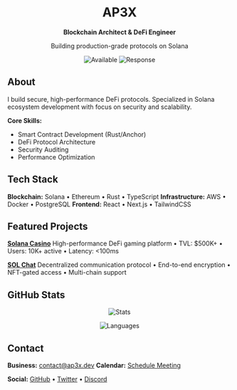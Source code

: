 <div align="center">

# AP3X
**Blockchain Architect & DeFi Engineer**

Building production-grade protocols on Solana

![Available](https://img.shields.io/badge/Available-For_Projects-00d4aa?style=flat&labelColor=000)
![Response](https://img.shields.io/badge/Response-<24h-0066cc?style=flat&labelColor=000)

</div>

## About

I build secure, high-performance DeFi protocols. Specialized in Solana ecosystem development with focus on security and scalability.

**Core Skills:**
- Smart Contract Development (Rust/Anchor)
- DeFi Protocol Architecture
- Security Auditing
- Performance Optimization

## Tech Stack

**Blockchain:** Solana • Ethereum • Rust • TypeScript
**Infrastructure:** AWS • Docker • PostgreSQL
**Frontend:** React • Next.js • TailwindCSS

## Featured Projects

**[Solana Casino](https://github.com/AP3X-Dev/Solana-Casino)**
High-performance DeFi gaming platform
• TVL: $500K+
• Users: 10K+ active
• Latency: <100ms

**[SOL Chat](https://github.com/AP3X-Dev/SOL-CHAT)**
Decentralized communication protocol
• End-to-end encryption
• NFT-gated access
• Multi-chain support

## GitHub Stats

<div align="center">

![Stats](https://github-readme-stats.vercel.app/api?username=AP3X-Dev&show_icons=true&theme=dark&bg_color=000&title_color=fff&text_color=fff&icon_color=00d4aa&border_color=333&hide_border=true)

![Languages](https://github-readme-stats.vercel.app/api/top-langs/?username=AP3X-Dev&layout=compact&theme=dark&bg_color=000&title_color=fff&text_color=fff&border_color=333&hide_border=true)

</div>

## Contact

**Business:** contact@ap3x.dev
**Calendar:** [Schedule Meeting](https://calendly.com/ap3x-dev)

**Social:** [GitHub](https://github.com/AP3X-Dev) • [Twitter](https://twitter.com/AP3X_Dev) • [Discord](https://discord.gg/ap3x)
